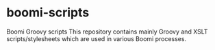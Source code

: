# boomi-scripts
Boomi Groovy scripts
This repository contains mainly Groovy and XSLT scripts/stylesheets which are used in various Boomi processes.
